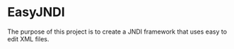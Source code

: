EasyJNDI
==========

The purpose of this project is to create a JNDI framework that uses easy to edit XML files.

